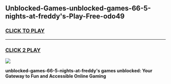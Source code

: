 
## Unblocked-Games-unblocked-games-66-5-nights-at-freddy's-Play-Free-odo49
<h3>
<a href="https://premium76.site?title=unblocked-games-66-5-nights-at-freddy's&ref=10A">CLICK TO PLAY</a></h3>
<hr>

<h3>
<a href="https://premium76.site?title=unblocked-games-66-5-nights-at-freddy's&ref=10A">CLICK 2 PLAY</a>
  
</h3>

<a href="https://premium76.site?title=unblocked-games-66-5-nights-at-freddy's&ref=10A"><img src="https://clearcache.store/games.png"></a>


**unblocked-games-66-5-nights-at-freddy's games unblocked: Your Gateway to Fun and Accessible Online Gaming**
